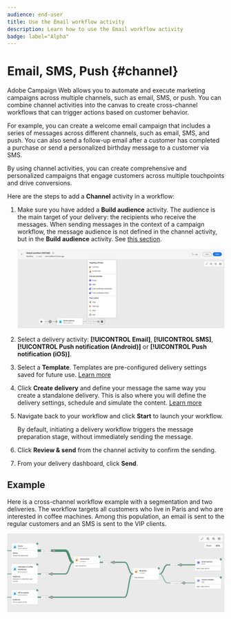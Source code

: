 ```yaml
---
audience: end-user
title: Use the Email workflow activity
description: Learn how to use the Email workflow activity
badge: label="Alpha" 
---
```


# Email, SMS, Push {#channel}

Adobe Campaign Web allows you to automate and execute marketing campaigns across multiple channels, such as email, SMS, or push. You can combine channel activities into the canvas to create cross-channel workflows that can trigger actions based on customer behavior. 

For example, you can create a welcome email campaign that includes a series of messages across different channels, such as email, SMS, and push. You can also send a follow-up email after a customer has completed a purchase or send a personalized birthday message to a customer via SMS. 

By using channel activities, you can create comprehensive and personalized campaigns that engage customers across multiple touchpoints and drive conversions.

Here are the steps to add a **Channel** activity in a workflow:

1. Make sure you have added a **Build audience** activity. The audience is the main target of your delivery: the recipients who receive the messages. When sending messages in the context of a campaign workflow, the message audience is not defined in the channel activity, but in the **Build audience** activity. See [this section](build-audience.md).

    ![](../../msg/assets/add-delivery-in-wf.png)

1. Select a delivery activity: **[!UICONTROL Email]**, **[!UICONTROL SMS]**, **[!UICONTROL Push notification (Android)]** or **[!UICONTROL Push notification (iOS)]**.

1. Select a **Template**. Templates are pre-configured delivery settings saved for future use. [Learn more](../../msg/delivery-template.md)

1. Click **Create delivery** and define your message the same way you create a standalone delivery. This is also where you will define the delivery settings, schedule and simulate the content. [Learn more](../../msg/gs-messages.md)

1. Navigate back to your workflow and click **Start** to launch your workflow.

    By default, initiating a delivery workflow triggers the message preparation stage, without immediately sending the message.
    
1. Click **Review & send** from the channel activity to confirm the sending.

1. From your delivery dashboard, click **Send**.

## Example

Here is a cross-channel workflow example with a segmentation and two deliveries. The workflow targets all customers who live in Paris and who are interested in coffee machines. Among this population, an email is sent to the regular customers and an SMS is sent to the VIP clients.

![](../assets/workflow-channel-example.png)
<!--
description, which use case you can perform (common other activities that you can link before of after the activity)

how to add and configure the activity

example of a configured activity within a workflow
The Email delivery activity allows you to configure the sending an email in a workflow. 

-->



<!-- Scheduled emails available?

This can be a single send email and sent just once, or it can be a recurring email.
* Single send emails are standard emails, sent once.
* Recurring emails allow you to send the same email multiple times to different targets over a defined period. You can aggregate the deliveries per period in order to get reports that correspond to your needs.

When linked to a scheduler, you can define recurring emails.
Email recipients are defined upstream of the activity in the same workflow, via an Audience targeting activity.

-->


<!--The message preparation is triggered according to the workflow execution parameters. From the message dashboard, you can select whether to request or not a manual confirmation to send the message (required by default). You can start the workflow manually or place a scheduler activity in the workflow to automate execution.-->
